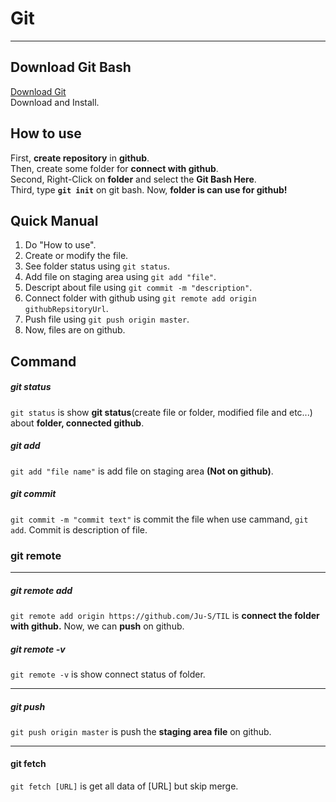 # Git
--- 

Download Git Bash
---
[Download Git](https://git-for-windows.github.io/)  
Download and Install.

How to use  
---
First, **create repository** in **github**.  
Then, create some folder for **connect with github**.  
Second, Right-Click on **folder** and select the **Git Bash Here**.  
Third, type **`git init`** on git bash. Now, **folder is can use for github!**  

Quick Manual
---
1. Do "How to use".
2. Create or modify the file.
3. See folder status using `git status`.
4. Add file on staging area using `git add "file"`.
5. Descript about file using `git commit -m "description"`.
6. Connect folder with github using `git remote add origin githubRepsitoryUrl`.
7. Push file using `git push origin master`.
8. Now, files are on github.

Command
---
##### git status  
`git status` is show **git status**(create file or folder, modified file and etc...) about **folder, connected github**.

##### git add  
`git add "file name"` is add file on staging area **(Not on github)**.

##### git commit
`git commit -m "commit text"` is commit the file when use cammand, `git add`. Commit is description of file.  

### git remote
---
##### git remote add
`git remote add origin https://github.com/Ju-S/TIL` is **connect the folder with github.** Now, we can **push** on github.  

##### git remote -v
`git remote -v` is show connect status of folder.

---
##### git push
`git push origin master` is push the **staging area file** on github.

---
#### git fetch
`git fetch [URL]` is get all data of [URL] but skip merge.
